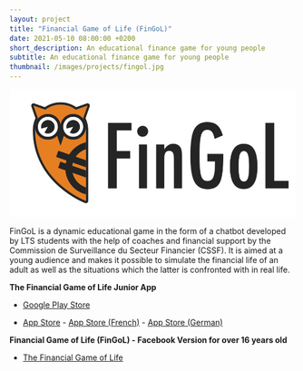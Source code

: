 ```yaml
---
layout: project 
title: "Financial Game of Life (FinGoL)"
date: 2021-05-10 08:00:00 +0200 
short_description: An educational finance game for young people
subtitle: An educational finance game for young people
thumbnail: /images/projects/fingol.jpg
---
```


![FinGol Logo](/images/projects/fingol.jpg)

FinGoL is a dynamic educational game in the form of a chatbot developed by LTS students with the help of coaches and financial support by the Commission de Surveillance du Secteur Financier (CSSF). It is aimed at a young audience and makes it possible to simulate the financial life of an adult as well as the situations which the latter is confronted with in real life.



**The Financial Game of Life Junior App**

- [Google Play Store][google-playstore-en]

- [App Store][appstore] -
[App Store (French)][appstore-fr] -
[App Store (German)][appstore-de]

**Financial Game of Life (FinGoL) - Facebook Version for over 16 years old**

- [The Financial Game of Life][fb]


[google-playstore-en]: https://play.google.com/store/apps/details?id=lu.techschool.fingol
[appstore]: https://apps.apple.com/app/fingol-junior-english/id1536085019
[appstore-fr]: https://apps.apple.com/app/fingol-junior-fran%C3%A7ais/id1534582430
[appstore-de]: https://apps.apple.com/app/fingol-junior-fran%C3%A7ais/id1534582430
[fb]: http://www.fingol.lu/